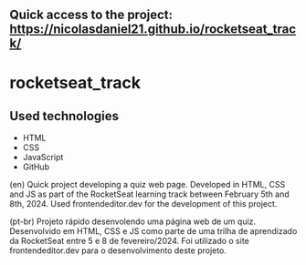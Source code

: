 ## Quick access to the project: https://nicolasdaniel21.github.io/rocketseat_track/

# rocketseat_track

## Used technologies
- HTML
- CSS
- JavaScript
- GitHub

(en)
Quick project developing a quiz web page. Developed in HTML, CSS and JS as part of the RocketSeat learning track between February 5th and 8th, 2024. Used frontendeditor.dev for the development of this project.

(pt-br)
Projeto rápido desenvolendo uma página web de um quiz. Desenvolvido em HTML, CSS e JS como parte de uma trilha de aprendizado da RocketSeat entre 5 e 8 de fevereiro/2024. Foi utilizado o site frontendeditor.dev para o desenvolvimento deste projeto.
